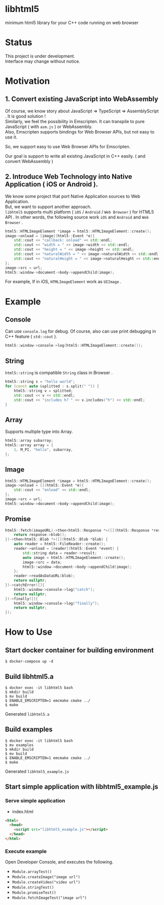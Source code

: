 # libhtml5
minimum html5 library for your C++ code running on web browser

# Status

This project is under development.  
Interface may change without notice.

# Motivation

## 1. Convert existing JavaScript into WebAssembly

Of course, we know story about JavaScript => TypeScript => AssemblyScript . It is good solution !  
Similarly, we feel the possibility in Emscripten. It can transpile to pure JavaScript ( with `asm.js` ) or WebAssembly.  
Also, Emscripten supports bindings for Web Browser APIs, but not easy to use it.  

So, we support easy to use Web Browser APIs for Emscripten.

Our goal is support to write all existing JavaScript in C++ easily. ( and convert WebAssembly )

## 2. Introduce Web Technology into Native Application ( iOS or Android ).

We know some project that port Native Application sources to Web Application.  
But, we want to support another approach.  
`libhtml5` supports multi platform ( `iOS` / `Android` / `Web Browser` ) for HTML5 API .
In other words, the following source work `iOS` and `Android` and `Web Browser` .

```cpp
html5::HTMLImageElement *image = html5::HTMLImageElement::create();
image->onload = [image](html5::Event *e){
    std::cout << "callback: onload" << std::endl;
    std::cout << "width = " << image->width << std::endl;
    std::cout << "height = " << image->height << std::endl;
    std::cout << "naturalWidth = " << image->naturalWidth << std::endl;
    std::cout << "naturalHeight = " << image->naturalHeight << std::endl;
};
image->src = url;
html5::window->document->body->appendChild(image);
```

For example, If in iOS, `HTMLImageElement` work as `UIImage` . 

# Example

## Console

Can use `console.log` for debug.
Of course, also can use print debugging in C++ feature ( `std::cout` ).

```cpp
html5::window->console->log(html5::HTMLImageElement::create());
```

## String

`html5::string` is compatible `String` class in Browser .

```cpp
html5::string s = "hello world";
for (const auto &splitted : s.split(" ")) {
    html5::string v = splitted;
    std::cout << v << std::endl;
    std::cout << "includes h? " << v.includes("h") << std::endl;
}
```

## Array

Supports multiple type into Array.

```cpp
html5::array subarray;
html5::array array = {
    1, M_PI, "hello", subarray,
};
```

## Image

```cpp
html5::HTMLImageElement *image = html5::HTMLImageElement::create();
image->onload = [](html5::Event *e){
    std::cout << "onload" << std::endl;
};
image->src = url;
html5::window->document->body->appendChild(image);
```

## Promise

```cpp
html5::fetch(imageURL)->then<html5::Response *>([](html5::Response *response) {
    return response->blob();
})->then<html5::Blob *>([](html5::Blob *blob) {
    auto reader = html5::FileReader::create();
    reader->onload = [reader](html5::Event *event) {
        std::string data = reader->result;
        auto image = html5::HTMLImageElement::create();
        image->src = data;
        html5::window->document->body->appendChild(image);
    };
    reader->readAsDataURL(blob);
    return nullptr;
})->catchError([]{
    html5::window->console->log("catch");
    return nullptr;
})->finally([]{
    html5::window->console->log("finally");
    return nullptr;
});
```

# How to Use

## Start docker container for building environment

```
$ docker-compose up -d
```

## Build libhtml5.a

```
$ docker exec -it libhtml5 bash
$ mkdir build
$ mv build
$ ENABLE_EMSCRIPTEN=1 emcmake cmake ../
$ make
```

Generated `libhtml5.a`

## Build examples

```
$ docker exec -it libhtml5 bash
$ mv examples
$ mkdir build
$ mv build
$ ENABLE_EMSCRIPTEN=1 emcmake cmake ../
$ make
```

Generated `libhtml5_example.js`

## Start simple application with libhtml5_example.js

### Serve simple application

- index.html

```html
<html>
  <head>
    <script src="libhtml5_example.js"></script>
  </head>
</html>
```

### Execute example

Open Developer Console, and executes the following.

- `Module.arrayTest()`
- `Module.createImage("image url")`
- `Module.createVideo("video url")`
- `Module.stringTest()`
- `Module.promiseTest()`
- `Module.fetchImageTest("image url")`
